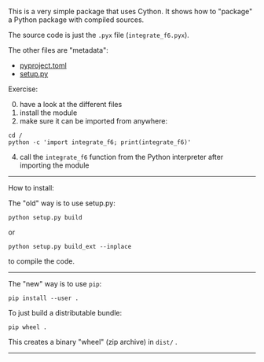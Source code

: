 This is a very simple package that uses Cython.
It shows how to "package" a Python package with compiled sources.

The source code is just the `.pyx` file (`integrate_f6.pyx`).

The other files are "metadata":

- [pyproject.toml](02-cython-distrib/pyproject.toml)
- [setup.py](02-cython-distrib/setup.py)

Exercise:

  0. have a look at the different files
  1. install the module
  3. make sure it can be imported from anywhere:
    
    cd /
    python -c 'import integrate_f6; print(integrate_f6)'
    
  4. call the `integrate_f6` function from the Python interpreter after importing the module

---

How to install:

The "old" way is to use setup.py:

    python setup.py build

or

    python setup.py build_ext --inplace

to compile the code.

---

The "new" way is to use `pip`:

    pip install --user .

To just build a distributable bundle:

    pip wheel .

This creates a binary "wheel" (zip archive) in `dist/` .

---
